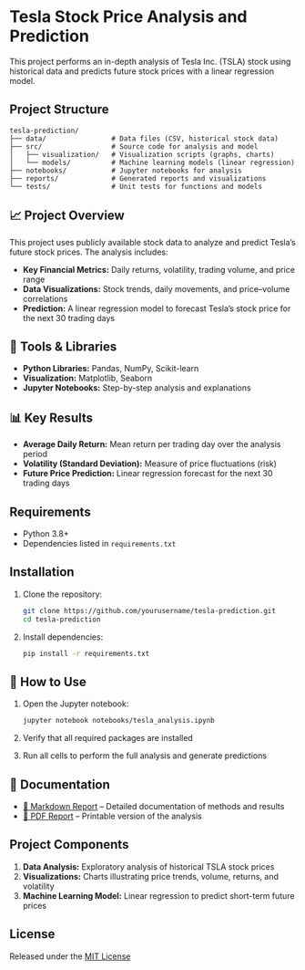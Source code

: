 # Tesla Stock Price Analysis and Prediction

This project performs an in-depth analysis of Tesla Inc. (TSLA) stock using historical data and predicts future stock prices with a linear regression model.

## Project Structure

```
tesla-prediction/
├── data/                # Data files (CSV, historical stock data)
├── src/                 # Source code for analysis and model
│   ├── visualization/   # Visualization scripts (graphs, charts)
│   └── models/          # Machine learning models (linear regression)
├── notebooks/           # Jupyter notebooks for analysis
├── reports/             # Generated reports and visualizations
└── tests/               # Unit tests for functions and models
````

## 📈 Project Overview

This project uses publicly available stock data to analyze and predict Tesla’s future stock prices. The analysis includes:

- **Key Financial Metrics:** Daily returns, volatility, trading volume, and price range  
- **Data Visualizations:** Stock trends, daily movements, and price–volume correlations  
- **Prediction:** A linear regression model to forecast Tesla’s stock price for the next 30 trading days

## 🧪 Tools & Libraries

- **Python Libraries:** Pandas, NumPy, Scikit-learn  
- **Visualization:** Matplotlib, Seaborn  
- **Jupyter Notebooks:** Step-by-step analysis and explanations

## 📊 Key Results

- **Average Daily Return:** Mean return per trading day over the analysis period  
- **Volatility (Standard Deviation):** Measure of price fluctuations (risk)  
- **Future Price Prediction:** Linear regression forecast for the next 30 trading days

## Requirements

- Python 3.8+  
- Dependencies listed in `requirements.txt`

## Installation

1. Clone the repository:  
   ```bash
   git clone https://github.com/yourusername/tesla-prediction.git
   cd tesla-prediction
   ```

2. Install dependencies:

   ```bash
   pip install -r requirements.txt
   ```

## 📂 How to Use

1. Open the Jupyter notebook:

   ```bash
   jupyter notebook notebooks/tesla_analysis.ipynb
   ```
2. Verify that all required packages are installed
3. Run all cells to perform the full analysis and generate predictions

## 📄 Documentation

* [📘 Markdown Report](reports/tesla_stock_analysis.md) – Detailed documentation of methods and results
* [📕 PDF Report](reports/tesla_stock_analysis.pdf) – Printable version of the analysis

## Project Components

1. **Data Analysis:** Exploratory analysis of historical TSLA stock prices
2. **Visualizations:** Charts illustrating price trends, volume, returns, and volatility
3. **Machine Learning Model:** Linear regression to predict short-term future prices

## License
Released under the [MIT License](LICENSE)
